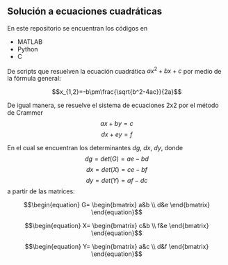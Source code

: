## Solución a ecuaciones cuadráticas

En este repositorio se encuentran los códigos en 
 * MATLAB
 * Python
 * C

De scripts que resuelven la ecuación cuadrática $ax^2+bx+c$ por medio de la fórmula general:

$$x_{1,2}=-b\pm\frac{\sqrt{b^2-4ac}}{2a}$$

De igual manera, se resuelve el sistema de ecuaciones 2x2 por el método de Crammer
$$ ax+by = c $$
$$ dx+ey = f $$

En el cual se encuentran los determinantes $dg$, $dx$, $dy$, donde
$$dg = det(G) = ae-bd$$
$$dx = det(X) = ce-bf$$
$$dy = det(Y) = af-dc$$
a partir de las matrices:

$$\begin{equation}
G=
\begin{bmatrix}
a&b \\
d&e
\end{bmatrix}
\end{equation}$$

$$\begin{equation}
X=
\begin{bmatrix}
c&b \\
f&e
\end{bmatrix}
\end{equation}$$


$$\begin{equation}
Y=
\begin{bmatrix}
a&c \\
d&f
\end{bmatrix}
\end{equation}$$




